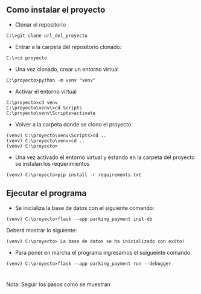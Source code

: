 ## Como instalar el proyecto
- Clonar el repositorio
```
C:\>git clone url_del_proyecto
```
- Entrar a la carpeta del repositorio clonado: 
```
C:\>cd proyecto
```
- Una vez clonado, crear un entorno virtual
```
C:\proyecto>python -m venv "venv"
```
- Activar el entorno virtual
```
C:\proyecto>cd venv
C:\proyecto\venv\>cd Scripts
C:\proyecto\venv\Scripts>activate
```
- Volver a la carpeta donde se clono el proyecto:
```
(venv) C:\proyecto\venv\Scripts>cd ..
(venv) C:\proyecto\venv>cd ..
(venv) C:\proyecto>
```
- Una vez activado el entorno virtual y estando en la carpeta del proyecto se instalan los requerimientos
```
(venv) C:\proyecto>pip install -r requirements.txt
```


## Ejecutar el programa
- Se inicializa la base de datos con el siguiente comando:
```
(venv) C:\proyecto>flask --app parking_payment init-db
```
Deberá mostrar lo siguiente:
```
(venv) C:\proyecto> La base de datos se ha inicializado con exito!
```
- Para poner en marcha el programa ingresamos el suigueinte comando: 
```
(venv) C:\proyecto>flask --app parking_payment run --debugger
```

#
Nota: Seguir los pasos como se muestran